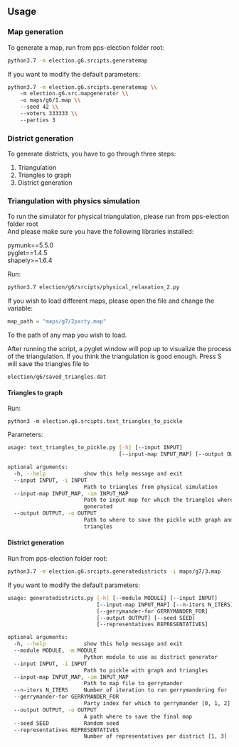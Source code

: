 ## Usage

### Map generation

To generate a map, run from pps-election folder root:

```bash
python3.7 -m election.g6.srcipts.generatemap
```

If you want to modify the default parameters:

```bash
python3.7 -m election.g6.srcipts.generatemap \\
    -m election.g6.src.mapgenerator \\
    -o maps/g6/1.map \\
    --seed 42 \\
    --voters 333333 \\
    --parties 3
```

### District generation


To generate districts, you have to go through three steps:
1. Triangulation
2. Triangles to graph
3. District generation


### Triangulation with physics simulation

To run the simulator for physical triangulation, please run from pps-election folder root \
And please make sure you have the following libraries installed: 

pymunk==5.5.0 \
pyglet==1.4.5 \
shapely>=1.6.4 

Run:
```bash
python3.7 election/g6/srcipts/physical_relaxation_2.py
```

If you wish to load different maps, please open the file and change the variable:
```python
map_path = "maps/g7/2party.map"
```
To the path of any map you wish to load.

After running the script, a pyglet window will pop up to visualize the process of the triangulation.
If you think the triangulation is good enough. Press S will save the triangles file to
```
election/g6/saved_triangles.dat
```

#### Triangles to graph

Run:
```
python3 -m election.g6.srcipts.text_triangles_to_pickle
```

Parameters:
```bash
usage: text_triangles_to_pickle.py [-h] [--input INPUT]
                                   [--input-map INPUT_MAP] [--output OUTPUT]

optional arguments:
  -h, --help            show this help message and exit
  --input INPUT, -i INPUT
                        Path to triangles from physical simulation
  --input-map INPUT_MAP, -im INPUT_MAP
                        Path to input map for which the triangles where
                        generated
  --output OUTPUT, -o OUTPUT
                        Path to where to save the pickle with graph and
                        triangles

```

#### District generation

Run from pps-election folder root:

```bash
python3.7 -m election.g6.srcipts.generatedistricts -i maps/g7/3.map
```

If you want to modify the default parameters:

```bash
usage: generatedistricts.py [-h] [--module MODULE] [--input INPUT]
                            [--input-map INPUT_MAP] [--n-iters N_ITERS]
                            [--gerrymander-for GERRYMANDER_FOR]
                            [--output OUTPUT] [--seed SEED]
                            [--representatives REPRESENTATIVES]

optional arguments:
  -h, --help            show this help message and exit
  --module MODULE, -m MODULE
                        Python module to use as district generator
  --input INPUT, -i INPUT
                        Path to pickle with graph and triangles
  --input-map INPUT_MAP, -im INPUT_MAP
                        Path to map file to gerrymander
  --n-iters N_ITERS     Number of iteration to run gerrymandering for
  --gerrymander-for GERRYMANDER_FOR
                        Party index for which to gerrymander [0, 1, 2]
  --output OUTPUT, -o OUTPUT
                        A path where to save the final map
  --seed SEED           Random seed
  --representatives REPRESENTATIVES
                        Number of representatives per district [1, 3]

```
